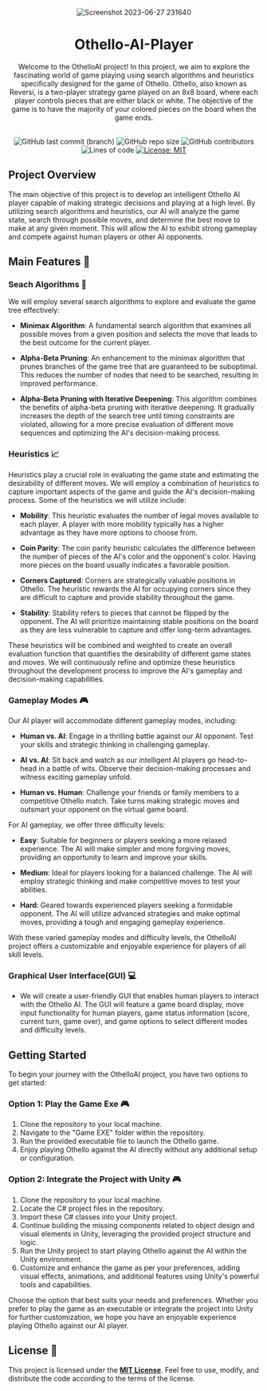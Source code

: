 <div align="center">

![Screenshot 2023-06-27 231640](https://github.com/mahmodKhaled/Othello-AI-Player/assets/54672453/9787d711-ff15-4a09-a9df-4be368d5afd3)
<h1>Othello-AI-Player</h1>

</div>

<center>Welcome to the OthelloAI project! In this project, we aim to explore the fascinating world of game playing using search algorithms and heuristics specifically designed for the game of Othello. Othello, also known as Reversi, is a two-player strategy game played on an 8x8 board, where each player controls pieces that are either black or white. The objective of the game is to have the majority of your colored pieces on the board when the game ends.</center>

<br>
<div align="center">

![GitHub last commit (branch)](https://img.shields.io/github/last-commit/mahmodKhaled/Othello-AI-Player/main)
![GitHub repo size](https://img.shields.io/github/repo-size/mahmodKhaled/Othello-AI-Player)
![GitHub contributors](https://img.shields.io/github/contributors/mahmodKhaled/Othello-AI-Player)
![Lines of code](https://img.shields.io/tokei/lines/github/mahmodKhaled/Othello-AI-Player)
[![License: MIT](https://img.shields.io/badge/License-MIT-yellow.svg)](https://opensource.org/licenses/MIT)
</div>

## Project Overview 

The main objective of this project is to develop an intelligent Othello AI player capable of making strategic decisions and playing at a high level. By utilizing search algorithms and heuristics, our AI will analyze the game state, search through possible moves, and determine the best move to make at any given moment. This will allow the AI to exhibit strong gameplay and compete against human players or other AI opponents.

## Main Features 🚀

### Seach Algorithms :mag_right:

We will employ several search algorithms to explore and evaluate the game tree effectively:

- **Minimax Algorithm**: A fundamental search algorithm that examines all possible moves from a given position and selects the move that leads to the best outcome for the current player.

- **Alpha-Beta Pruning**: An enhancement to the minimax algorithm that prunes branches of the game tree that are guaranteed to be suboptimal. This reduces the number of nodes that need to be searched, resulting in improved performance.

- **Alpha-Beta Pruning with Iterative Deepening**: This algorithm combines the benefits of alpha-beta pruning with iterative deepening. It gradually increases the depth of the search tree until timing constraints are violated, allowing for a more precise evaluation of different move sequences and optimizing the AI's decision-making process.

### Heuristics :chart_with_upwards_trend:

Heuristics play a crucial role in evaluating the game state and estimating the desirability of different moves. We will employ a combination of heuristics to capture important aspects of the game and guide the AI's decision-making process. Some of the heuristics we will utilize include:

- **Mobility**: This heuristic evaluates the number of legal moves available to each player. A player with more mobility typically has a higher advantage as they have more options to choose from.

- **Coin Parity**: The coin parity heuristic calculates the difference between the number of pieces of the AI's color and the opponent's color. Having more pieces on the board usually indicates a favorable position.

- **Corners Captured**: Corners are strategically valuable positions in Othello. The heuristic rewards the AI for occupying corners since they are difficult to capture and provide stability throughout the game.

- **Stability**: Stability refers to pieces that cannot be flipped by the opponent. The AI will prioritize maintaining stable positions on the board as they are less vulnerable to capture and offer long-term advantages.

These heuristics will be combined and weighted to create an overall evaluation function that quantifies the desirability of different game states and moves. We will continuously refine and optimize these heuristics throughout the development process to improve the AI's gameplay and decision-making capabilities.

### Gameplay Modes :video_game:

Our AI player will accommodate different gameplay modes, including:

- **Human vs. AI**: Engage in a thrilling battle against our AI opponent. Test your skills and strategic thinking in challenging gameplay.

- **AI vs. AI**: Sit back and watch as our intelligent AI players go head-to-head in a battle of wits. Observe their decision-making processes and witness exciting gameplay unfold.

- **Human vs. Human**: Challenge your friends or family members to a competitive Othello match. Take turns making strategic moves and outsmart your opponent on the virtual game board.

For AI gameplay, we offer three difficulty levels:

- **Easy**: Suitable for beginners or players seeking a more relaxed experience. The AI will make simpler and more forgiving moves, providing an opportunity to learn and improve your skills.

- **Medium**: Ideal for players looking for a balanced challenge. The AI will employ strategic thinking and make competitive moves to test your abilities.

- **Hard**: Geared towards experienced players seeking a formidable opponent. The AI will utilize advanced strategies and make optimal moves, providing a tough and engaging gameplay experience.

With these varied gameplay modes and difficulty levels, the OthelloAI project offers a customizable and enjoyable experience for players of all skill levels.

### Graphical User Interface(GUI) :computer:

- We will create a user-friendly GUI that enables human players to interact with the Othello AI. The GUI will feature a game board display, move input functionality for human players, game status information (score, current turn, game over), and game options to select different modes and difficulty levels.

## Getting Started

To begin your journey with the OthelloAI project, you have two options to get started:

### Option 1: Play the Game Exe 🎮

1. Clone the repository to your local machine.
2. Navigate to the "Game EXE" folder within the repository.
3. Run the provided executable file to launch the Othello game.
4. Enjoy playing Othello against the AI directly without any additional setup or configuration.

### Option 2: Integrate the Project with Unity :video_game:

1. Clone the repository to your local machine.
2. Locate the C# project files in the repository.
3. Import these C# classes into your Unity project.
4. Continue building the missing components related to object design and visual elements in Unity, leveraging the provided project structure and logic.
5. Run the Unity project to start playing Othello against the AI within the Unity environment.
6. Customize and enhance the game as per your preferences, adding visual effects, animations, and additional features using Unity's powerful tools and capabilities.

Choose the option that best suits your needs and preferences. Whether you prefer to play the game as an executable or integrate the project into Unity for further customization, we hope you have an enjoyable experience playing Othello against our AI player.

## License :scroll:

This project is licensed under the <ins>**MIT License**</ins>. Feel free to use, modify, and distribute the code according to the terms of the license.
